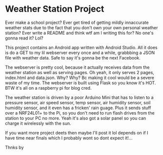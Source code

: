 # Weather Station Project

Ever make a school project? 
Ever get tired of getting mildly innaccurate weather stats due to the fact that you don't own your own personal weather station? 
Ever write a README and think wtf am I writing this for? 
No one's gonna read it? 
Lol?

This project contains an Android app written with Android Studio. 
All it does is do a GET to my lil webserver every once and a while,
grabbbing a JSON file with weather data. Safe to say it's gonna be 
the next Facebook.

The webserver is pretty cool, because it actually receives data from
the weather station as well as serving pages. Oh yeah, it only serves 2
pages, index.html and data.json. Why? Why? Bc making it cool would be a 
severe waste of my time. The webserver is built using Flask so you know it's 
HOT. BTW it's all on a raspberry pi for blog cred.

The weather station is driven by a poor Arduino Mini that has to listen to a 
pressure sensor, air speed sensor, temp sensor, air humidity sensor, soil humidity
sensor, and it even has a fricken' rain guage. Plus it sends stuff over a NRF24L01+
to the Pi, so you don't need to run flash drives from the station to your PC no more.
Yeah it's also got a solar panel so you can charge it wirelessly with the sun.

If you want more project deets then maybe I'll post it lol depends on if I have time near
finals which I probably wont so dont expect it!...

Thnks by
